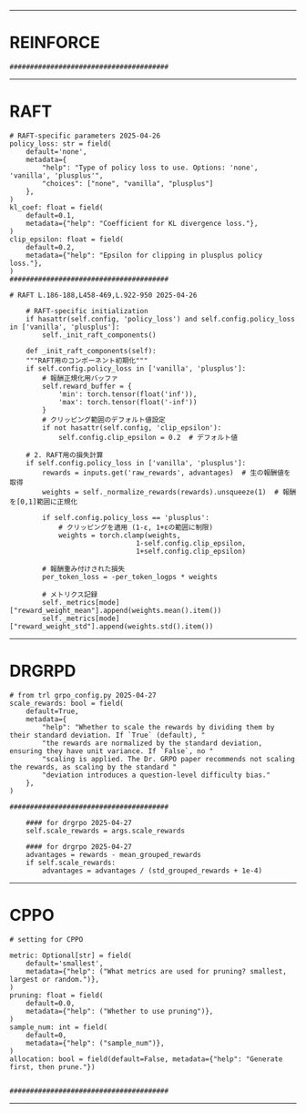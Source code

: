

---
# REINFORCE


    #######################################

---
# RAFT

    # RAFT-specific parameters 2025-04-26
    policy_loss: str = field(
        default='none',
        metadata={
            "help": "Type of policy loss to use. Options: 'none', 'vanilla', 'plusplus'",
            "choices": ["none", "vanilla", "plusplus"]
        },
    )
    kl_coef: float = field(
        default=0.1,
        metadata={"help": "Coefficient for KL divergence loss."},
    )
    clip_epsilon: float = field(
        default=0.2,
        metadata={"help": "Epsilon for clipping in plusplus policy loss."},
    )
    #######################################
    
    # RAFT L.186-188,L458-469,L.922-950 2025-04-26

        # RAFT-specific initialization
        if hasattr(self.config, 'policy_loss') and self.config.policy_loss in ['vanilla', 'plusplus']:
            self._init_raft_components()
    
        def _init_raft_components(self):
        """RAFT用のコンポーネント初期化"""
        if self.config.policy_loss in ['vanilla', 'plusplus']:
            # 報酬正規化用バッファ
            self.reward_buffer = {
                'min': torch.tensor(float('inf')),
                'max': torch.tensor(float('-inf'))
            }
            # クリッピング範囲のデフォルト値設定
            if not hasattr(self.config, 'clip_epsilon'):
                self.config.clip_epsilon = 0.2  # デフォルト値

        # 2. RAFT用の損失計算
        if self.config.policy_loss in ['vanilla', 'plusplus']:
            rewards = inputs.get('raw_rewards', advantages)  # 生の報酬値を取得
            weights = self._normalize_rewards(rewards).unsqueeze(1)  # 報酬を[0,1]範囲に正規化
            
            if self.config.policy_loss == 'plusplus':
                # クリッピングを適用 (1-ε, 1+εの範囲に制限)
                weights = torch.clamp(weights, 
                                   1-self.config.clip_epsilon, 
                                   1+self.config.clip_epsilon)
            
            # 報酬重み付けされた損失
            per_token_loss = -per_token_logps * weights
            
            # メトリクス記録
            self._metrics[mode]["reward_weight_mean"].append(weights.mean().item())
            self._metrics[mode]["reward_weight_std"].append(weights.std().item())

---
# DRGRPD

    # from trl grpo_config.py 2025-04-27
    scale_rewards: bool = field(
        default=True,
        metadata={
            "help": "Whether to scale the rewards by dividing them by their standard deviation. If `True` (default), "
            "the rewards are normalized by the standard deviation, ensuring they have unit variance. If `False`, no "
            "scaling is applied. The Dr. GRPO paper recommends not scaling the rewards, as scaling by the standard "
            "deviation introduces a question-level difficulty bias."
        },
    )
    
    #######################################

        #### for drgrpo 2025-04-27
        self.scale_rewards = args.scale_rewards

        #### for drgrpo 2025-04-27
        advantages = rewards - mean_grouped_rewards
        if self.scale_rewards:
            advantages = advantages / (std_grouped_rewards + 1e-4)


---
# CPPO


    # setting for CPPO
    
    metric: Optional[str] = field(
        default='smallest',
        metadata={"help": ("What metrics are used for pruning? smallest, largest or random.")},
    )
    pruning: float = field(
        default=0.0,
        metadata={"help": ("Whether to use pruning")},
    )
    sample_num: int = field(
        default=0,
        metadata={"help": ("sample_num")},
    )
    allocation: bool = field(default=False, metadata={"help": "Generate first, then prune."})


    #######################################
    




---
